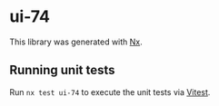 # ui-74

This library was generated with [Nx](https://nx.dev).

## Running unit tests

Run `nx test ui-74` to execute the unit tests via [Vitest](https://vitest.dev/).
